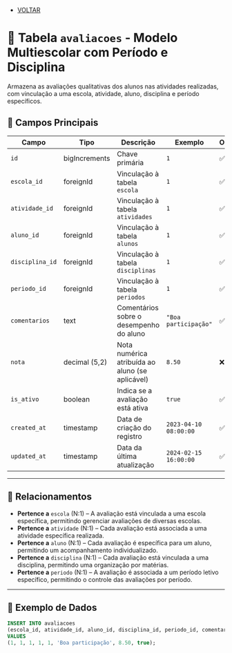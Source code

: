 - [VOLTAR](../projeto.md)  
# 📅 Tabela `avaliacoes` - Modelo Multiescolar com Período e Disciplina

Armazena as avaliações qualitativas dos alunos nas atividades realizadas, com vinculação a uma escola, atividade, aluno, disciplina e período específicos.

## 📌 Campos Principais

| Campo               | Tipo         | Descrição                                         | Exemplo                           | Obrigatório? |
|---------------------|--------------|---------------------------------------------------|-----------------------------------|--------------|
| `id`                | bigIncrements | Chave primária                                   | `1`                               | ✅           |
| `escola_id`         | foreignId     | Vinculação à tabela `escola`                      | `1`                               | ✅           |
| `atividade_id`      | foreignId     | Vinculação à tabela `atividades`                  | `1`                               | ✅           |
| `aluno_id`          | foreignId     | Vinculação à tabela `alunos`                      | `1`                               | ✅           |
| `disciplina_id`     | foreignId     | Vinculação à tabela `disciplinas`                  | `1`                               | ✅           |
| `periodo_id`        | foreignId     | Vinculação à tabela `periodos`                    | `1`                               | ✅           |
| `comentarios`       | text          | Comentários sobre o desempenho do aluno           | `"Boa participação"`              | ✅           |
| `nota`              | decimal (5,2) | Nota numérica atribuída ao aluno (se aplicável)   | `8.50`                            | ❌           |
| `is_ativo`          | boolean       | Indica se a avaliação está ativa                  | `true`                            | ✅           |
| `created_at`        | timestamp     | Data de criação do registro                       | `2023-04-10 08:00:00`             | ✅           |
| `updated_at`        | timestamp     | Data da última atualização                        | `2024-02-15 16:00:00`             | ✅           |

---

## 🔗 Relacionamentos

- **Pertence a** `escola` (N:1) – A avaliação está vinculada a uma escola específica, permitindo gerenciar avaliações de diversas escolas.
- **Pertence a** `atividade` (N:1) – Cada avaliação está associada a uma atividade específica realizada.
- **Pertence a** `aluno` (N:1) – Cada avaliação é específica para um aluno, permitindo um acompanhamento individualizado.
- **Pertence a** `disciplina` (N:1) – Cada avaliação está vinculada a uma disciplina, permitindo uma organização por matérias.
- **Pertence a** `periodo` (N:1) – A avaliação é associada a um período letivo específico, permitindo o controle das avaliações por período.

---

## 📝 Exemplo de Dados

```sql
INSERT INTO avaliacoes 
(escola_id, atividade_id, aluno_id, disciplina_id, periodo_id, comentarios, nota, is_ativo) 
VALUES 
(1, 1, 1, 1, 1, 'Boa participação', 8.50, true);
